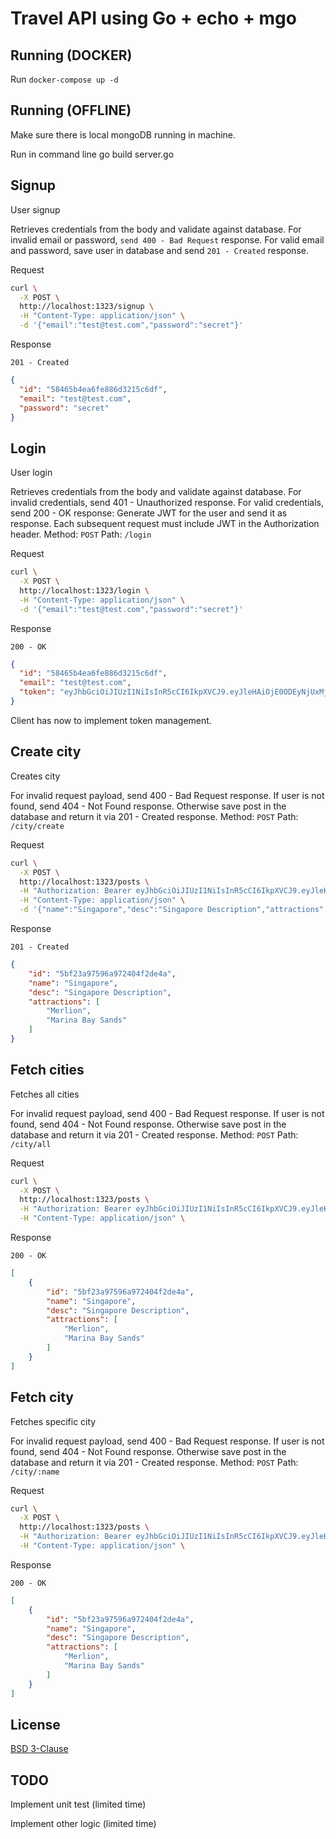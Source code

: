 # Travel API using Go + echo + mgo

## Running (DOCKER)
Run `docker-compose up -d`

## Running (OFFLINE)
Make sure there is local mongoDB running in machine.

Run in command line go build server.go

## Signup
User signup

Retrieves credentials from the body and validate against database.
For invalid email or password, `send 400 - Bad Request` response.
For valid email and password, save user in database and send `201 - Created` response.

Request

```sh
curl \
  -X POST \
  http://localhost:1323/signup \
  -H "Content-Type: application/json" \
  -d '{"email":"test@test.com","password":"secret"}'
```
Response

`201 - Created`

```json
{
  "id": "58465b4ea6fe886d3215c6df",
  "email": "test@test.com",
  "password": "secret"
}
```


## Login
User login

Retrieves credentials from the body and validate against database.
For invalid credentials, send 401 - Unauthorized response.
For valid credentials, send 200 - OK response:
Generate JWT for the user and send it as response.
Each subsequent request must include JWT in the Authorization header.
Method: `POST`
Path: `/login`

Request

```sh
curl \
  -X POST \
  http://localhost:1323/login \
  -H "Content-Type: application/json" \
  -d '{"email":"test@test.com","password":"secret"}'
```
Response

`200 - OK`

```json
{
  "id": "58465b4ea6fe886d3215c6df",
  "email": "test@test.com",
  "token": "eyJhbGciOiJIUzI1NiIsInR5cCI6IkpXVCJ9.eyJleHAiOjE0ODEyNjUxMjgsImlkIjoiNTg0NjViNGVhNmZlODg2ZDMyMTVjNmRmIn0.1IsGGxko1qMCsKkJDQ1NfmrZ945XVC9uZpcvDnKwpL0"
}
```
Client has now to implement token management.


## Create city
Creates city

For invalid request payload, send 400 - Bad Request response.
If user is not found, send 404 - Not Found response.
Otherwise save post in the database and return it via 201 - Created response.
Method: `POST`
Path: `/city/create`

Request

```sh
curl \
  -X POST \
  http://localhost:1323/posts \
  -H "Authorization: Bearer eyJhbGciOiJIUzI1NiIsInR5cCI6IkpXVCJ9.eyJleHAiOjE0ODEyNjUxMjgsImlkIjoiNTg0NjViNGVhNmZlODg2ZDMyMTVjNmRmIn0.1IsGGxko1qMCsKkJDQ1NfmrZ945XVC9uZpcvDnKwpL0" \
  -H "Content-Type: application/json" \
  -d '{"name":"Singapore","desc":"Singapore Description","attractions":["Merlion","Marina Bay Sands"]}'
```
Response

`201 - Created`

```json
{
    "id": "5bf23a97596a972404f2de4a",
    "name": "Singapore",
    "desc": "Singapore Description",
    "attractions": [
        "Merlion",
        "Marina Bay Sands"
    ]
}
```

## Fetch cities
Fetches all cities

For invalid request payload, send 400 - Bad Request response.
If user is not found, send 404 - Not Found response.
Otherwise save post in the database and return it via 201 - Created response.
Method: `POST`
Path: `/city/all`

Request

```sh
curl \
  -X POST \
  http://localhost:1323/posts \
  -H "Authorization: Bearer eyJhbGciOiJIUzI1NiIsInR5cCI6IkpXVCJ9.eyJleHAiOjE0ODEyNjUxMjgsImlkIjoiNTg0NjViNGVhNmZlODg2ZDMyMTVjNmRmIn0.1IsGGxko1qMCsKkJDQ1NfmrZ945XVC9uZpcvDnKwpL0" \
  -H "Content-Type: application/json" \
```
Response

`200 - OK`

```json
[
    {
        "id": "5bf23a97596a972404f2de4a",
        "name": "Singapore",
        "desc": "Singapore Description",
        "attractions": [
            "Merlion",
            "Marina Bay Sands"
        ]
    }
]
```

## Fetch city
Fetches specific city

For invalid request payload, send 400 - Bad Request response.
If user is not found, send 404 - Not Found response.
Otherwise save post in the database and return it via 201 - Created response.
Method: `POST`
Path: `/city/:name`

Request

```sh
curl \
  -X POST \
  http://localhost:1323/posts \
  -H "Authorization: Bearer eyJhbGciOiJIUzI1NiIsInR5cCI6IkpXVCJ9.eyJleHAiOjE0ODEyNjUxMjgsImlkIjoiNTg0NjViNGVhNmZlODg2ZDMyMTVjNmRmIn0.1IsGGxko1qMCsKkJDQ1NfmrZ945XVC9uZpcvDnKwpL0" \
  -H "Content-Type: application/json" \
```
Response

`200 - OK`

```json
[
    {
        "id": "5bf23a97596a972404f2de4a",
        "name": "Singapore",
        "desc": "Singapore Description",
        "attractions": [
            "Merlion",
            "Marina Bay Sands"
        ]
    }
]
```

## License
[BSD 3-Clause](https://github.com/alvindcastro/alvindcastro/tree/master/travel-echo-mongo/LICENSE)

## TODO
Implement unit test (limited time)

Implement other logic (limited time)
